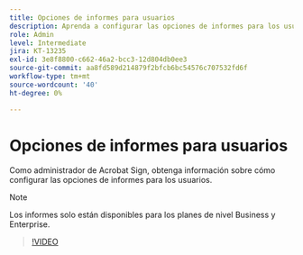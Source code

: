 ```yaml
---
title: Opciones de informes para usuarios
description: Aprenda a configurar las opciones de informes para los usuarios
role: Admin
level: Intermediate
jira: KT-13235
exl-id: 3e8f8800-c662-46a2-bcc3-12d804db0ee3
source-git-commit: aa8fd589d214879f2bfcb6bc54576c707532fd6f
workflow-type: tm+mt
source-wordcount: '40'
ht-degree: 0%

---
```


# Opciones de informes para usuarios

Como administrador de Acrobat Sign, obtenga información sobre cómo configurar las opciones de informes para los usuarios.

>[!NOTE]
>
>Los informes solo están disponibles para los planes de nivel Business y Enterprise.

>[!VIDEO](https://video.tv.adobe.com/v/3419303?quality=12&learn=on&hidetitle=true)
